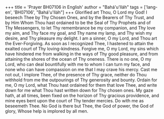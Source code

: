 +++
title = 'Prayer BH07106 in English'
author = "Bahá'u'lláh"
tags = ['lang-en', 'BH07106', "Bahá'u'lláh"]
+++
Glorified art Thou, O Lord my God! I beseech Thee by Thy Chosen Ones, and by the Bearers of Thy Trust, and by Him Whom Thou hast ordained to be the Seal of Thy Prophets and of Thy Messengers, to let Thy remembrance be my companion, and Thy love my aim, and Thy face my goal, and Thy name my lamp, and Thy wish my desire, and Thy pleasure my delight.
I am a sinner, O my Lord, and Thou art the Ever-Forgiving.  As soon as I recognized Thee, I hastened to attain the exalted court of Thy loving-kindness.  Forgive me, O my Lord, my sins which have hindered me from walking in the ways of Thy good pleasure, and from attaining the shores of the ocean of Thy oneness.
There is no one, O my Lord, who can deal bountifully with me to whom I can turn my face, and none who can have compassion on me that I may crave his mercy.  Cast me not out, I implore Thee, of the presence of Thy grace, neither do Thou withhold from me the outpourings of Thy generosity and bounty.  Ordain for me, O my Lord, what Thou hast ordained for them that love Thee, and write down for me what Thou hast written down for Thy chosen ones.  My gaze hath, at all times, been fixed on the horizon of Thy gracious providence, and mine eyes bent upon the court of Thy tender mercies.  Do with me as beseemeth Thee. No God is there but Thee, the God of power, the God of glory, Whose help is implored by all men.
